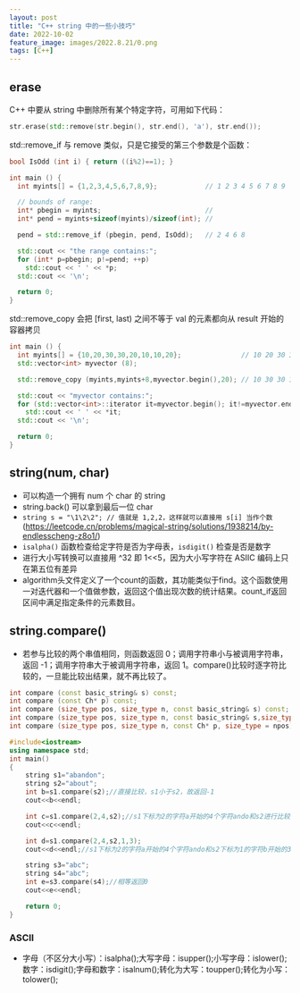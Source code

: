 ```yaml
---
layout: post
title: "C++ string 中的一些小技巧"
date: 2022-10-02
feature_image: images/2022.8.21/0.png 
tags: [C++]
---
```


<!--more-->

## erase

C++ 中要从 string 中删除所有某个特定字符，可用如下代码：

```c++
str.erase(std::remove(str.begin(), str.end(), 'a'), str.end());
```

std::remove_if 与 remove 类似，只是它接受的第三个参数是个函数：

```c++
bool IsOdd (int i) { return ((i%2)==1); }

int main () {
  int myints[] = {1,2,3,4,5,6,7,8,9};            // 1 2 3 4 5 6 7 8 9

  // bounds of range:
  int* pbegin = myints;                          // 
  int* pend = myints+sizeof(myints)/sizeof(int); //

  pend = std::remove_if (pbegin, pend, IsOdd);   // 2 4 6 8

  std::cout << "the range contains:";
  for (int* p=pbegin; p!=pend; ++p)
    std::cout << ' ' << *p;
  std::cout << '\n';

  return 0;
}
```

std::remove_copy 会把 [first, last) 之间不等于 val 的元素都向从 result 开始的容器拷贝

```c++
int main () {
  int myints[] = {10,20,30,30,20,10,10,20};               // 10 20 30 30 20 10 10 20
  std::vector<int> myvector (8);

  std::remove_copy (myints,myints+8,myvector.begin(),20); // 10 30 30 10 10 0 0 0

  std::cout << "myvector contains:";
  for (std::vector<int>::iterator it=myvector.begin(); it!=myvector.end(); ++it)
    std::cout << ' ' << *it;
  std::cout << '\n';

  return 0;
}
```

## string(num, char)

- 可以构造一个拥有 num 个 char 的 string
- string.back() 可以拿到最后一位 char
- `string s = "\1\2\2"; // 值就是 1,2,2，这样就可以直接用 s[i] 当作个数` (https://leetcode.cn/problems/magical-string/solutions/1938214/by-endlesscheng-z8o1/)
- `isalpha()` 函数检查给定字符是否为字母表，`isdigit()` 检查是否是数字
- 进行大小写转换可以直接用 ^32 即 1<<5，因为大小写字符在 ASIIC 编码上只在第五位有差异
- algorithm头文件定义了一个count的函数，其功能类似于find。这个函数使用一对迭代器和一个值做参数，返回这个值出现次数的统计结果。count_if返回区间中满足指定条件的元素数目。

## string.compare()

- 若参与比较的两个串值相同，则函数返回 0；调用字符串小与被调用字符串，返回 -1；调用字符串大于被调用字符串，返回 1。compare()比较时逐字符比较的，一旦能比较出结果，就不再比较了。

```C++
int compare (const basic_string& s) const;
int compare (const Ch* p) const;
int compare (size_type pos, size_type n, const basic_string& s) const;
int compare (size_type pos, size_type n, const basic_string& s,size_type pos2, size_type n2) const;
int compare (size_type pos, size_type n, const Ch* p, size_type = npos) const;

#include<iostream>
using namespace std;
int main()
{
    string s1="abandon";
    string s2="about";
    int b=s1.compare(s2);//直接比较，s1小于s2，故返回-1
    cout<<b<<endl;

    int c=s1.compare(2,4,s2);//s1下标为2的字符a开始的4个字符ando和s2进行比较。ando大于s2故返回1
    cout<<c<<endl;

    int d=s1.compare(2,4,s2,1,3);
    cout<<d<<endl;//s1下标为2的字符a开始的4个字符ando和s2下标为1的字符b开始的3个字符bou比较。前者小，故返回-1。

    string s3="abc";
    string s4="abc";
    int e=s3.compare(s4);//相等返回0
    cout<<e<<endl;

    return 0;
}
```

### ASCII

- 字母（不区分大小写）：isalpha();大写字母：isupper();小写字母：islower();数字：isdigit();字母和数字：isalnum();转化为大写：toupper();转化为小写：tolower();